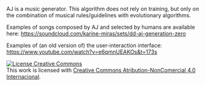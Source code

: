 

AJ is a music generator. This algorithm does not rely on training, but only on the combination of musical rules/guidelines with evolutionary algorithms.

Examples of songs composed by AJ and selected by humans are available here: https://soundcloud.com/karine-miras/sets/dd-aj-generation-zero

Examples of (an old version of) the user-interaction interface: https://www.youtube.com/watch?v=e6qmnUEAKOs&t=173s

<a rel="license" href="http://creativecommons.org/licenses/by-nc/4.0/"><img alt="License Creative Commons" style="border-width:0" src="https://i.creativecommons.org/l/by-nc/4.0/88x31.png" /></a><br />This work is licensed with <a rel="license" href="http://creativecommons.org/licenses/by-nc/4.0/">Creative Commons Atribution-NonComercial 4.0 Internacional</a>.
 
